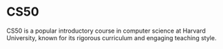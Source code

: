 # CS50



CS50 is a popular introductory course in computer science at Harvard University, known for its rigorous curriculum and engaging teaching style.